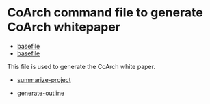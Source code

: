 # CoArch command file to generate CoArch whitepaper

- [basefile](./coarch-readme.md)
- [basefile](./coarch-presentation.md)

This file is used to generate the CoArch white paper.

-   [summarize-project](./coarch-wp.summary.md)

-   [generate-outline](./coarch-wp.outline.coarch.md)
